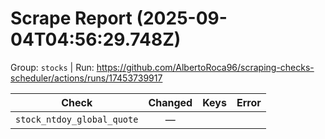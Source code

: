 # Scrape Report (2025-09-04T04:56:29.748Z)

Group: `stocks`  |  Run: https://github.com/AlbertoRoca96/scraping-checks-scheduler/actions/runs/17453739917

| Check | Changed | Keys | Error |
|---|:---:|:--|:--|
| `stock_ntdoy_global_quote` | — |  |  |
